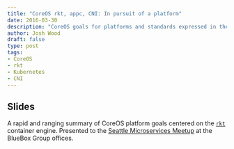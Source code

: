 ```yaml
---
title: "CoreOS rkt, appc, CNI: In pursuit of a platform"
date: 2016-03-30
description: "CoreOS goals for platforms and standards expressed in the rkt container engine"
author: Josh Wood
draft: false
type: post
tags:
- CoreOS
- rkt
- Kubernetes
- CNI
---
```


## Slides

A rapid and ranging summary of CoreOS platform goals centered on the [`rkt`][rkt] container engine. Presented to the [Seattle Microservices Meetup][seattle-microsvcs-meetup] at the BlueBox Group offices.

<script async class="speakerdeck-embed" data-id="d493cb2b26064788992773943e177383" data-ratio="1.77777777777778" src="//speakerdeck.com/assets/embed.js"></script>

[rkt]: https://coreos.com/rkt/
[seattle-microsvcs-meetup]: http://www.meetup.com/SEAMicroservices/events/228267067
